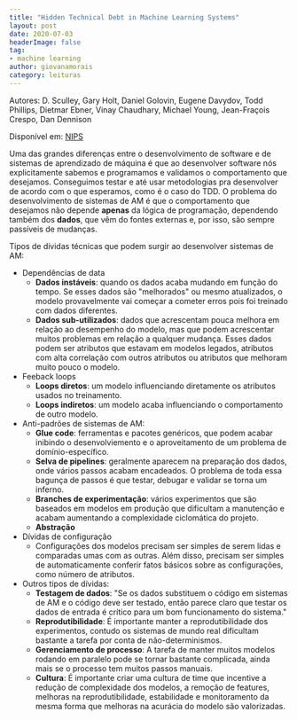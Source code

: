 ```yaml
---
title: "Hidden Technical Debt in Machine Learning Systems"
layout: post
date: 2020-07-03
headerImage: false
tag:
- machine learning
author: giovanamorais
category: leituras
---
```


Autores: D. Sculley, Gary Holt, Daniel Golovin, Eugene Davydov, Todd Phillips, Dietmar Ebner, Vinay Chaudhary,
Michael Young, Jean-Fraçois Crespo, Dan Dennison

Disponível em: [NIPS](https://papers.nips.cc/paper/5656-hidden-technical-debt-in-machine-learning-systems.pdf)


Uma das grandes diferenças entre o desenvolvimento de software e de sistemas de aprendizado de máquina
é que ao desenvolver software nós explicitamente sabemos e programamos e validamos o comportamento que desejamos.
Conseguimos testar e até usar metodologias pra desenvolver de acordo com o que esperamos, como é o caso do TDD.
O problema do desenvolvimento de sistemas de AM é que o comportamento que desejamos não depende **apenas** da lógica
de programação, dependendo também dos **dados**, que vêm do fontes externas e, por isso, são sempre passíveis de
mudanças.

Tipos de dívidas técnicas que podem surgir ao desenvolver sistemas de AM:

* Dependências de data
	- **Dados instáveis**: quando os dados acaba mudando em função do tempo. Se esses dados são "melhorados"
	ou mesmo atualizados, o modelo provavelmente vai começar a cometer erros pois foi treinado com dados
	diferentes.
	- **Dados sub-utilizados**: dados que acrescentam pouca melhora em relação ao desempenho do modelo, mas que
	podem acrescentar muitos problemas em relação a qualquer mudança. Esses dados podem ser atributos que estavam
	em modelos legados, atributos com alta correlação com outros atributos ou atributos que melhoram muito pouco
	o modelo.
* Feeback loops
	- **Loops diretos**: um modelo influenciando diretamente os atributos usados no treinamento.
	- **Loops indiretos**: um modelo acaba influenciando o comportamento de outro modelo.
* Anti-padrões de sistemas de AM:
	- **Glue code**: ferramentas e pacotes genéricos, que podem acabar inibindo o desenvolviemento e
	o aproveitamento de um problema de domínio-específico.
	- **Selva de pipelines**: geralmente aparecem na preparação dos dados, onde vários passos acabam encadeados.
	O problema de toda essa bagunça de passos é que testar, debugar e validar se torna um inferno.
	- **Branches de experimentação**: vários experimentos que são baseados em modelos em produção que dificultam
	a manutenção e acabam aumentando a complexidade ciclomática do projeto.
	- **Abstração**
* Dívidas de configuração
	- Configurações dos modelos precisam ser simples de serem lidas e comparadas umas com as outras. Além disso,
	precisam ser simples de automaticamente conferir fatos básicos sobre as configurações, como número de
	atributos.
* Outros tipos de dívidas:
	- **Testagem de dados**: "Se os dados substituem o código em sistemas de AM e o código deve ser testado,
	então parece claro que testar os dados de entrada é crítico para um bom funcionamento do sistema."
	- **Reprodutibilidade**: É importante manter a reprodutibilidade dos experimentos, contudo os sistemas
	de mundo real dificultam bastante a tarefa por conta de não-determinismos.
	- **Gerenciamento de processo**: A tarefa de manter muitos modelos rodando em paralelo pode se tornar
	bastante complicada, ainda mais se o processo tem muitos passos manuais.
	- **Cultura**: É importante criar uma cultura de time que incentive a redução de complexidade dos modelos,
	a remoção de features, melhoras na reprodutibilidade, estabilidade e monitoramento da mesma forma que
	melhoras na acurácia do modelo são valorizadas.
